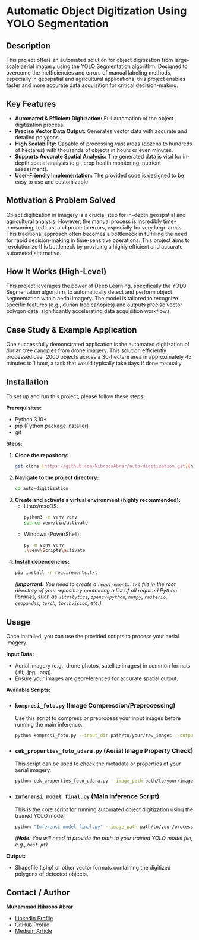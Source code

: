 # Automatic Object Digitization Using YOLO Segmentation

## Description
This project offers an automated solution for object digitization from large-scale aerial imagery using the YOLO Segmentation algorithm. Designed to overcome the inefficiencies and errors of manual labeling methods, especially in geospatial and agricultural applications, this project enables faster and more accurate data acquisition for critical decision-making.

## Key Features
* **Automated & Efficient Digitization:** Full automation of the object digitization process.
* **Precise Vector Data Output:** Generates vector data with accurate and detailed polygons.
* **High Scalability:** Capable of processing vast areas (dozens to hundreds of hectares) with thousands of objects in hours or even minutes.
* **Supports Accurate Spatial Analysis:** The generated data is vital for in-depth spatial analysis (e.g., crop health monitoring, nutrient assessment).
* **User-Friendly Implementation:** The provided code is designed to be easy to use and customizable.

## Motivation & Problem Solved
Object digitization in imagery is a crucial step for in-depth geospatial and agricultural analysis. However, the manual process is incredibly time-consuming, tedious, and prone to errors, especially for very large areas. This traditional approach often becomes a bottleneck in fulfilling the need for rapid decision-making in time-sensitive operations. This project aims to revolutionize this bottleneck by providing a highly efficient and accurate automated alternative.

## How It Works (High-Level)
This project leverages the power of Deep Learning, specifically the YOLO Segmentation algorithm, to automatically detect and perform object segmentation within aerial imagery. The model is tailored to recognize specific features (e.g., durian tree canopies) and outputs precise vector polygon data, significantly accelerating data acquisition workflows.

## Case Study & Example Application
One successfully demonstrated application is the automated digitization of durian tree canopies from drone imagery. This solution efficiently processed over 2000 objects across a 30-hectare area in approximately 45 minutes to 1 hour, a task that would typically take days if done manually.

## Installation
To set up and run this project, please follow these steps:

**Prerequisites:**
* Python 3.10+
* pip (Python package installer)
* git

**Steps:**
1.  **Clone the repository:**
    ```bash
    git clone [https://github.com/NibroosAbrar/auto-digitization.git](https://github.com/NibroosAbrar/auto-digitization.git)
    ```
2.  **Navigate to the project directory:**
    ```bash
    cd auto-digitization
    ```
3.  **Create and activate a virtual environment (highly recommended):**
    * Linux/macOS:
        ```bash
        python3 -m venv venv
        source venv/bin/activate
        ```
    * Windows (PowerShell):
        ```bash
        py -m venv venv
        .\venv\Scripts\activate
        ```
4.  **Install dependencies:**
    ```bash
    pip install -r requirements.txt
    ```
    *(**Important:** You need to create a `requirements.txt` file in the root directory of your repository containing a list of all required Python libraries, such as `ultralytics`, `opencv-python`, `numpy`, `rasterio`, `geopandas`, `torch`, `torchvision`, etc.)*

## Usage
Once installed, you can use the provided scripts to process your aerial imagery.

**Input Data:**
* Aerial imagery (e.g., drone photos, satellite images) in common formats (.tif, .jpg, .png).
* Ensure your images are georeferenced for accurate spatial output.

**Available Scripts:**

* ### `kompresi_foto.py` (Image Compression/Preprocessing)
    Use this script to compress or preprocess your input images before running the main inference.
    ```bash
    python kompresi_foto.py --input_dir path/to/your/raw_images --output_dir path/to/save/compressed_images
    ```

* ### `cek_properties_foto_udara.py` (Aerial Image Property Check)
    This script can be used to check the metadata or properties of your aerial imagery.
    ```bash
    python cek_properties_foto_udara.py --image_path path/to/your/image.tif
    ```

* ### `Inferensi model final.py` (Main Inference Script)
    This is the core script for running automated object digitization using the trained YOLO model.
    ```bash
    python "Inferensi model final.py" --image_path path/to/your/processed_image.tif --output_path path/to/save/output_vectors.shp --model_path path/to/your/best_yolo_model.pt
    ```
    *(**Note:** You will need to provide the path to your trained YOLO model file, e.g., `best.pt`)*

**Output:**
* Shapefile (.shp) or other vector formats containing the digitized polygons of detected objects.

## Contact / Author
**Muhammad Nibroos Abrar**
* [LinkedIn Profile](https://www.linkedin.com/in/mnibroosabrar)
* [GitHub Profile](https://github.com/NibroosAbrar)
* [Medium Article](https://medium.com/@mnibroosabrar/no-more-manual-labeling-deep-learning-transforms-spatial-digitization-in-agriculture-c9d89bf98e4f)

